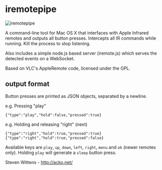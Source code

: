 iremotepipe
===========

![iremotepipe](https://raw.github.com/unconed/iremotepipe/master/iremotepipe.png)

A command-line tool for Mac OS X that interfaces with Apple Infrared remotes
and outputs all button presses. Intercepts all IR commands while running. Kill the process to stop listening.

Also includes a simple node.js based server (iremote.js) which serves the detected events on a WebSocket.

Based on VLC's AppleRemote code, licensed under the GPL.

output format
-------------

Button presses are printed as JSON objects, separated by a newline.

e.g. Pressing "play"

    {"type":"play","hold":false,"pressed":true}

e.g. Holding and releasing "right" (next)

    {"type":"right","hold":true,"pressed":true}
    {"type":"right","hold":true,"pressed":false}

Available keys are `play`, `up`, `down`, `left`, `right`, `menu` and `ok` (newer remotes only). Holding `play` will generate a `sleep` button press.


Steven Wittens - http://acko.net/
